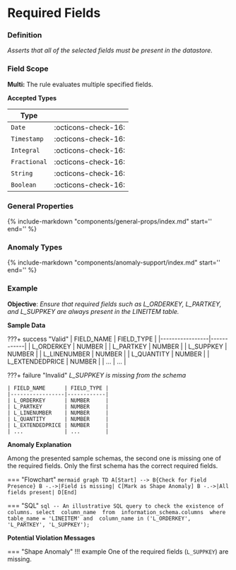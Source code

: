 # Required Fields

### Definition

*Asserts that all of the selected fields must be present in the datastore.*

### Field Scope

**Multi:** The rule evaluates multiple specified fields.

**Accepted Types**

| Type        |                          |
|-------------|--------------------------|
| `Date`      | <div style="text-align:center">:octicons-check-16:</div> |
| `Timestamp` | <div style="text-align:center">:octicons-check-16:</div> |
| `Integral`  | <div style="text-align:center">:octicons-check-16:</div> |
| `Fractional`| <div style="text-align:center">:octicons-check-16:</div> |
| `String`    | <div style="text-align:center">:octicons-check-16:</div> |
| `Boolean`   | <div style="text-align:center">:octicons-check-16:</div> |

### General Properties

{%
    include-markdown "components/general-props/index.md"
    start='<!-- none-props--start -->'
    end='<!-- none-props--end -->' 
%}

### Anomaly Types

{%
    include-markdown "components/anomaly-support/index.md"
    start='<!-- shape-only--start -->'
    end='<!-- shape-only--end -->'
%}

### Example

**Objective**: *Ensure that required fields such as L_ORDERKEY, L_PARTKEY, and L_SUPPKEY are always present in the LINEITEM table.*

**Sample Data**

???+ success "Valid"
    | FIELD_NAME      | FIELD_TYPE |
    |-----------------|------------|
    | L_ORDERKEY      | NUMBER     |
    | L_PARTKEY       | NUMBER     |
    | L_SUPPKEY       | NUMBER     |
    | L_LINENUMBER    | NUMBER     |
    | L_QUANTITY      | NUMBER     |
    | L_EXTENDEDPRICE | NUMBER     |
    | ...             | ...        |

???+ failure "Invalid"
    *L_SUPPKEY is missing from the schema*

    | FIELD_NAME      | FIELD_TYPE |
    |-----------------|------------|
    | L_ORDERKEY      | NUMBER     |
    | L_PARTKEY       | NUMBER     |
    | L_LINENUMBER    | NUMBER     |
    | L_QUANTITY      | NUMBER     |
    | L_EXTENDEDPRICE | NUMBER     |
    | ...             | ...        |

**Anomaly Explanation**

Among the presented sample schemas, the second one is missing one of the required fields. Only the first schema has the correct required fields.

=== "Flowchart"
    ```mermaid
    graph TD
    A[Start] --> B{Check for Field Presence}
    B -.->|Field is missing| C[Mark as Shape Anomaly]
    B -.->|All fields present| D[End]
    ```

=== "SQL"
    ```sql
    -- An illustrative SQL query to check the existence of columns.
    select 
        column_name 
    from 
        information_schema.columns 
    where 
        table_name = 'LINEITEM' and 
        column_name in ('L_ORDERKEY', 'L_PARTKEY', 'L_SUPPKEY');
    ```

**Potential Violation Messages**

=== "Shape Anomaly"
    !!! example
        One of the required fields (`L_SUPPKEY`) are missing.

